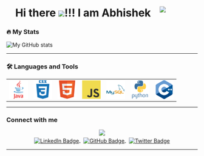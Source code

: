 <div id="header" align="center">
    <p>
        <h1>Hi there <img src="https://media.giphy.com/media/hvRJCLFzcasrR4ia7z/giphy.gif" width="30px" />!!! I am Abhishek
            <img src="https://media.giphy.com/media/0lfqHNZwWM1hOvJ9CX/giphy.gif" width="100" align="right" />
        </h1>
    </p>
</div>

### :fire: My Stats
![My GitHub stats](https://github-readme-stats.vercel.app/api?username=Abhishek-Pashte&hide=stars,issues,contribs)
<hr>

### :hammer_and_wrench: Languages and Tools

<div>
    <table>
        <tr>
            <td><img src="https://github.com/devicons/devicon/blob/master/icons/java/java-original-wordmark.svg"
                    title="Java" alt="Java" width="50" height="50" /></td>
            <td><img src="https://github.com/devicons/devicon/blob/master/icons/css3/css3-plain-wordmark.svg"
                    title="CSS3" alt="CSS" width="50" height="50" /></td>
            <td><img src="https://github.com/devicons/devicon/blob/master/icons/html5/html5-original.svg" title="HTML5"
                    alt="HTML" width="50" height="50" /></td>
            <td><img src="https://github.com/devicons/devicon/blob/master/icons/javascript/javascript-original.svg"
                    title="JavaScript" alt="JavaScript" width="50" height="50" /></td>
            <td><img src="https://github.com/devicons/devicon/blob/master/icons/mysql/mysql-original-wordmark.svg"
                    title="MySQL" alt="MySQL" width="50" height="50" /></td>
            <td><img src="https://raw.githubusercontent.com/devicons/devicon/master/icons/python/python-original-wordmark.svg"
                    title="MySQL" alt="MySQL" width="50" height="50" /></td>
            <td><img src="https://raw.githubusercontent.com/devicons/devicon/master/icons/cplusplus/cplusplus-original.svg"
                    title="MySQL" alt="MySQL" width="50" height="50" /></td>
        </tr>
    </table>
</div>
<hr>

### Connect with me

<div align="center">
    <img src="https://media.giphy.com/media/qgQUggAC3Pfv687qPC/giphy.gif" width="200" /><br>
    <a href="[your-linkedin-URL](https://www.linkedin.com/in/abhishek-pashte/)">
        <img src="https://img.shields.io/badge/LinkedIn-blue?style=for-the-badge&logo=linkedin&logoColor=white"
            alt="LinkedIn Badge" align="center" />
    </a>&nbsp;
    <a href="[your-linkedin-URL](https://github.com/Abhishek-Pashte)">
        <img src="https://img.shields.io/badge/GitHub-black?style=for-the-badge&logo=github&logoColor=white"
            alt="GitHub Badge" align="center" />
    </a>&nbsp;
    <a href="[your-twitter-URL](https://twitter.com/AbhishekPashte2)">
        <img src="https://img.shields.io/badge/Twitter-blue?style=for-the-badge&logo=twitter&logoColor=white"
            alt="Twitter Badge" align="center" />
    </a>
</div>
<hr>
